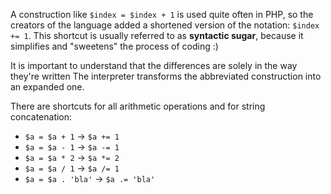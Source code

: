 
A construction like `$index = $index + 1` is used quite often in PHP, so the creators of the language added a shortened version of the notation: `$index += 1`. This shortcut is usually referred to as **syntactic sugar**, because it simplifies and "sweetens" the process of coding :)

It is important to understand that the differences are solely in the way they're written The interpreter transforms the abbreviated construction into an expanded one.

There are shortcuts for all arithmetic operations and for string concatenation:

- `$a = $a + 1` → `$a += 1`
- `$a = $a - 1` → `$a -= 1`
- `$a = $a * 2` → `$a *= 2`
- `$a = $a / 1` → `$a /= 1`
- `$a = $a . 'bla'` → `$a .= 'bla'`
